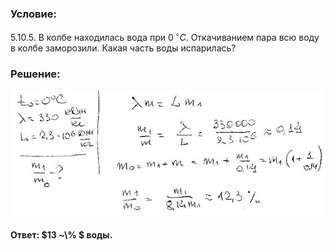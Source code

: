 ###  Условие:

$5.10.5.$ В колбе находилась вода при $0 \,^{\circ}C$. Откачиванием пара всю воду в колбе заморозили. Какая часть воды испарилась?

###  Решение:

![|640x254, 67%](../../img/5.10.5/1.jpg)

#### Ответ: $13 ~\\% $ воды.